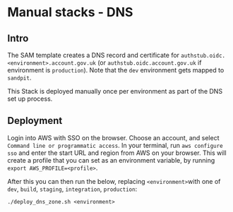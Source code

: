 # Manual stacks - DNS
## Intro

The SAM template creates a DNS record and certificate for `authstub.oidc.<environment>.account.gov.uk` (or `authstub.oidc.account.gov.uk` if environment is `production`).
Note that the `dev` environment gets mapped to `sandpit`. 

This Stack is deployed manually once per environment as part of the DNS set up process. 


## Deployment

Login into AWS with SSO on the browser. Choose an account, and select `Command line or programmatic access`. In your
terminal, run `aws configure sso` and enter the start URL and region from AWS on your browser. This will create a
profile that you can set as an environment variable, by running `export AWS_PROFILE=<profile>`.

After this you can then run the below, replacing `<environment>`with one
of `dev`, `build`, `staging`, `integration`, `production`:

```shell
./deploy_dns_zone.sh <environment>
```